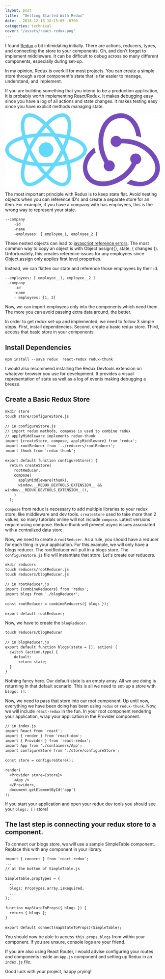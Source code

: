 ```yaml
---
layout: post
title:  "Getting Started With Redux"
date:   2018-12-18 18:15:05 -0700
categories: technical
cover: "/assets/react-redux.png"
---
```

I found [Redux](https://redux.js.org/) a bit intimidating initially.  There are actions, reducers, types, and connecting the store to your components.  Oh, and don't forget to implement middleware.  It can be difficult to debug across so many different components, especially during set-up.

In my opinion, Redux is overkill for most projects.  You can create a simple store through a root component's state that is far easier to manage, understand, and implement.

If you are building something that you intend to be a production application, it is probably worth implementing React/Redux.  It makes debugging easy since you have a log of all actions and state changes.  It makes testing easy since you have explicit methods managing state.

![React-Redux](/assets/react-redux.png)

The most important principle with Redux is to keep state flat.  Avoid nesting objects when you can reference ID's and create a separate store for an item.  For example, if you have a company with has employees, this is the wrong way to represent your state.

```
--company
	-id
	-name
	-employees: [ employee_1, employee_2 ]
```

These nested objects can lead to [javascript reference errors](https://medium.com/@dkerrious/copying-and-object-in-javascript-64ca048cd8c7).  The most common way to copy an object is with Object.assign({}, state, { changes }).  Unfortunately, this creates reference issues for any employees since Object.assign only applies first level properties.

Instead, we can flatten our state and reference those employees by their id.

```
--employees: [ employee__1, employee__2 ]
--company
	-id
	-name
	- employees: [1, 2]
```

Now, we can import employees only into the components which need them.  The more you can avoid passing extra data around, the better.

In order to get redux set-up and implemented, we need to follow 3 simple steps.  First, install dependencies.  Second, create a basic redux store.  Third, access that basic store in your components.

## Install Dependencies ##
```
npm install --save redux  react-redux redux-thunk
```
I would also recommend installing the Redux Devtools extension on whatever browser you use for development.  It provides a visual representation of state as well as a log of events making debugging a breeze.

## Create a Basic Redux Store ##
```
mkdir store
touch store/configureStore.js

// in configureStore.js
// import redux methods, compose is used to combine redux
// applyMiddleware implements redux-thunk
import {createStore, compose, applyMiddleware} from 'redux';
import rootReducer from '../reducers/rootReducer';
import thunk from 'redux-thunk';

export default function configureStore() {
  return createStore(
    rootReducer,
    compose(
      applyMiddleware(thunk),
      window.__REDUX_DEVTOOLS_EXTENSION__ && window.__REDUX_DEVTOOLS_EXTENSION__(),
    )
  );
```

`compose` from redux is necessary to add multiple libraries to your redux store, like middleware and dev tools.  `createStore` used to take more than 2 values, so many tutorials online will not include `compose`.  Latest versions require using compose.  Redux-thunk will prevent async issues associated with a centralized data store.

Now, we need to create a `rootReducer`.  As a rule, you should have a reducer for each thing in your application.  For this example, we will only have a blogs reducer.  The rootReducer will pull in a blogs store.  The `configureStore.js` file will instantiate that store.  Let's create our reducers.
```
mkdir reducers
touch reducers/rootReducer.js
touch reducers/blogReducer.js

// in rootReducer.js
import {combineReducers} from 'redux';
import blogs from './blogReducer';

const rootReducer = combineReducers({ blogs });

export default rootReducer;
```

Now, we have to create the `blogReducer`.

```
touch reducers/blogReducer

// in blogReducer.js
export default function blogs(state = [], action) {
  switch (action.type) {
    default:
      return state;
  }
}
```

Nothing fancy here.  Our default state is an empty array.  All we are doing is returning in that default scenario.  This is all we need to set-up a store with `blogs: []`.

Now, we need to pass that store into our root component.  Up until now, everything we have been doing has been using `redux` or `redux-thunk`.  Now, we will include `react-redux` in the fun.  In your root component rendering your application, wrap your application in the Provider component.
```
// in index.js
import React from 'react';
import { render } from 'react-dom';
import { Provider } from 'react-redux';
import App from './containers/App';
import configureStore from './store/configureStore';

const store = configureStore();

render(
  <Provider store={store}>
    <App />
  </Provider>,
  document.getElementById('app')
);
```

If you start your application and open your redux dev tools you should see your `blogs: []` store!

## The last step is connecting your redux store to a component. ##

To connect our blogs store, we will use a sample SimpleTable component.  Replace this with any component in your library.

```
import { connect } from 'react-redux';
...
// at the bottom of SimpleTable.js

SimpleTable.propTypes = {
  ...
  blogs: PropTypes.array.isRequired,
  ...
};

function mapStateToProps({ blogs }) {
  return { blogs };
}

export default connect(mapStateToProps)(SimpleTable);
```

You should now be able to access `this.props.blogs` from within your component.   If you are unsure, console logs are your friend.

If you are also using React Router, I would advise configuring your routes and components inside an `App.js` component and setting up Redux in an `index.js` file.

Good luck with your project, happy prying!
